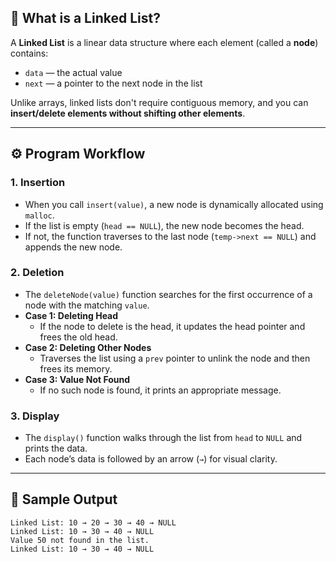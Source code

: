 ## 🧠 What is a Linked List?

A **Linked List** is a linear data structure where each element (called a **node**) contains:

- `data` — the actual value
- `next` — a pointer to the next node in the list

Unlike arrays, linked lists don't require contiguous memory, and you can **insert/delete elements without shifting other elements**.

---
## ⚙️ Program Workflow

### 1. Insertion
- When you call `insert(value)`, a new node is dynamically allocated using `malloc`.
- If the list is empty (`head == NULL`), the new node becomes the head.
- If not, the function traverses to the last node (`temp->next == NULL`) and appends the new node.

### 2. Deletion
- The `deleteNode(value)` function searches for the first occurrence of a node with the matching `value`.
- **Case 1: Deleting Head**
  - If the node to delete is the head, it updates the head pointer and frees the old head.
- **Case 2: Deleting Other Nodes**
  - Traverses the list using a `prev` pointer to unlink the node and then frees its memory.
- **Case 3: Value Not Found**
  - If no such node is found, it prints an appropriate message.

### 3. Display
- The `display()` function walks through the list from `head` to `NULL` and prints the data.
- Each node’s data is followed by an arrow (`→`) for visual clarity.

---

## 🧪 Sample Output

```text
Linked List: 10 → 20 → 30 → 40 → NULL
Linked List: 10 → 30 → 40 → NULL
Value 50 not found in the list.
Linked List: 10 → 30 → 40 → NULL
```
